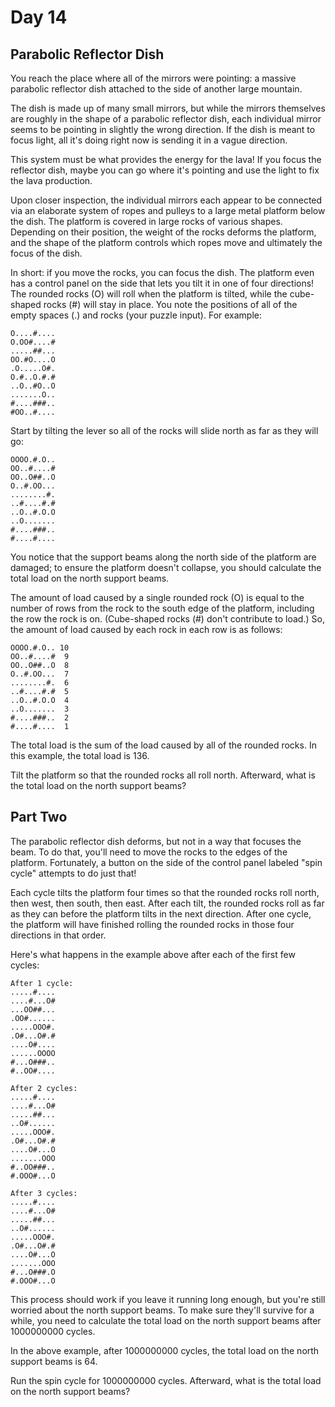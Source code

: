 # Day 14 

## Parabolic Reflector Dish

You reach the place where all of the mirrors were pointing: a massive parabolic reflector dish attached to the side of 
another large mountain.

The dish is made up of many small mirrors, but while the mirrors themselves are roughly in the shape of a parabolic 
reflector dish, each individual mirror seems to be pointing in slightly the wrong direction. If the dish is meant to 
focus light, all it's doing right now is sending it in a vague direction.

This system must be what provides the energy for the lava! If you focus the reflector dish, maybe you can go where it's 
pointing and use the light to fix the lava production.

Upon closer inspection, the individual mirrors each appear to be connected via an elaborate system of ropes and pulleys 
to a large metal platform below the dish. The platform is covered in large rocks of various shapes. Depending on their
position, the weight of the rocks deforms the platform, and the shape of the platform controls which ropes move and 
ultimately the focus of the dish.

In short: if you move the rocks, you can focus the dish. The platform even has a control panel on the side that lets you 
tilt it in one of four directions! The rounded rocks (O) will roll when the platform is tilted, while the cube-shaped 
rocks (#) will stay in place. You note the positions of all of the empty spaces (.) and rocks (your puzzle input).
For example:

```
O....#....
O.OO#....#
.....##...
OO.#O....O
.O.....O#.
O.#..O.#.#
..O..#O..O
.......O..
#....###..
#OO..#....
```

Start by tilting the lever so all of the rocks will slide north as far as they will go:

```
OOOO.#.O..
OO..#....#
OO..O##..O
O..#.OO...
........#.
..#....#.#
..O..#.O.O
..O.......
#....###..
#....#....
```

You notice that the support beams along the north side of the platform are damaged; to ensure the platform doesn't 
collapse, you should calculate the total load on the north support beams.

The amount of load caused by a single rounded rock (O) is equal to the number of rows from the rock to the south edge of
the platform, including the row the rock is on. (Cube-shaped rocks (#) don't contribute to load.) So, the amount of load 
caused by each rock in each row is as follows:

```
OOOO.#.O.. 10
OO..#....#  9
OO..O##..O  8
O..#.OO...  7
........#.  6
..#....#.#  5
..O..#.O.O  4
..O.......  3
#....###..  2
#....#....  1
```

The total load is the sum of the load caused by all of the rounded rocks. In this example, the total load is 136.

Tilt the platform so that the rounded rocks all roll north. Afterward, what is the total load on the north support
beams?

## Part Two

The parabolic reflector dish deforms, but not in a way that focuses the beam. To do that, you'll need to move the rocks 
to the edges of the platform. Fortunately, a button on the side of the control panel labeled "spin cycle" attempts to do 
just that!

Each cycle tilts the platform four times so that the rounded rocks roll north, then west, then south, then east. After 
each tilt, the rounded rocks roll as far as they can before the platform tilts in the next direction. After one cycle, 
the platform will have finished rolling the rounded rocks in those four directions in that order.

Here's what happens in the example above after each of the first few cycles:

```
After 1 cycle:
.....#....
....#...O#
...OO##...
.OO#......
.....OOO#.
.O#...O#.#
....O#....
......OOOO
#...O###..
#..OO#....

After 2 cycles:
.....#....
....#...O#
.....##...
..O#......
.....OOO#.
.O#...O#.#
....O#...O
.......OOO
#..OO###..
#.OOO#...O

After 3 cycles:
.....#....
....#...O#
.....##...
..O#......
.....OOO#.
.O#...O#.#
....O#...O
.......OOO
#...O###.O
#.OOO#...O
```

This process should work if you leave it running long enough, but you're still worried about the north support beams. To
make sure they'll survive for a while, you need to calculate the total load on the north support beams after 1000000000
cycles.

In the above example, after 1000000000 cycles, the total load on the north support beams is 64.

Run the spin cycle for 1000000000 cycles. Afterward, what is the total load on the north support beams?